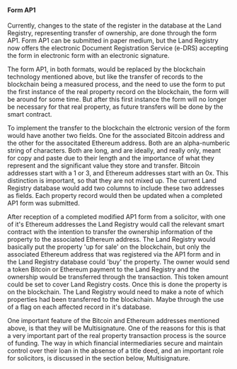 #### Form AP1

 Currently, changes to the state of the register in the database at the Land Registry, representing transfer of ownership, are done through the form AP1. Form AP1 can be submitted in paper medium, but the Land Registry now offers the electronic Document Registration Service (e-DRS) accepting the form in electronic form with an electronic signature.

 The form AP1, in both formats, would be replaced by the blockchain technology mentioned above, but like the transfer of records to the blockchain being a measured process, and the need to use the form to put the first instance of the real property record on the blockchain, the form will be around for some time. But after this first instance the form will no longer be necessary for that real property, as future transfers will be done by the smart contract.

 To implement the transfer to the blockchain the elctronic version of the form would have another two fields. One for the associated Bitcoin address and the other for the associtated Ethereum address. Both are an alpha-numberic string of characters. Both are long, and are ideally, and really only, meant for copy and paste due to their length and the importance of what they represent and the significant value they store and transfer. Bitcoin addresses start with a 1 or 3, and Ethereum addresses start with an 0x. This distinction is important, so that they are not mixed up. The current Land Registry database would add two columns to include these two addresses as fields. Each property record would then be updated when a completed AP1 form was submitted.

 After reception of a completed modified AP1 form from a solicitor, with one of it's Ethereum addresses the Land Registry would call the relevant smart contract with the intention to transfer the ownership information of the property to the associated Ethereum address. The Land Registry would basically put the property 'up for sale' on the blockchain, but only the associated Ethereum address that was registered via the AP1 form and in the Land Registry database could 'buy' the property. The owner would send a token Bitcoin or Ethereum payment to the Land Registry and the ownership would be transferred through the transaction. This token amount could be set to cover Land Registry costs. Once this is done the property is on the blockchain. The Land Registry would need to make a note of which properties had been transferred to the blockchain. Maybe through the use of a flag on each affected record in it's database.

 One important feature of the Bitcoin and Ethereum addresses mentioned above, is that they will be Multisignature. One of the reasons for this is that a very important part of the real property transaction process is the source of funding. The way in which financial intermediaries secure and maintain control over their loan in the absense of a title deed, and an important role for solicitors, is discussed in the section below, Multisignature.

 